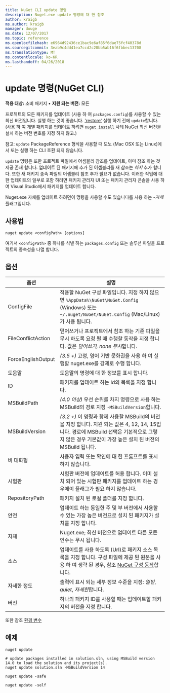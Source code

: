 ```yaml
---
title: NuGet CLI update 명령
description: Nuget.exe update 명령에 대 한 참조
author: kraigb
ms.author: kraigb
manager: douge
ms.date: 12/07/2017
ms.topic: reference
ms.openlocfilehash: e6964d92436ce1bac9e6af85f6dae75fcf40378d
ms.sourcegitcommit: 3eab9c4dd41ea7ccd2c28bb5ab16f6fbbec13708
ms.translationtype: MT
ms.contentlocale: ko-KR
ms.lasthandoff: 04/26/2018
---
```

# <a name="update-command-nuget-cli"></a>update 명령(NuGet CLI)

**적용 대상:** 소비 패키지 &bullet; **지원 되는 버전:** 모든

프로젝트의 모든 패키지를 업데이트 (사용 하 여 `packages.config`)를 사용할 수 있는 최신 버전입니다. 실행 하는 것이 좋습니다. ['restore'](cli-ref-restore.md) 실행 하기 전에 `update`합니다. (사용 하 여 개별 패키지를 업데이트 하려면 [ `nuget install` ](cli-ref-install.md) 사례 NuGet 최신 버전을 설치 하는 버전 번호를 지정 하지 않고.)

참고: `update` PackageReference 형식을 사용할 때 모노 (Mac OSX 또는 Linux)에서 또는 실행 하는 CLI 호환 되지 않습니다.

`update` 명령은 또한 프로젝트 파일에서 어셈블리 참조를 업데이트, 이미 참조 하는 것 제공 존재 합니다. 업데이트 된 패키지에 추가 된 어셈블리를 새 참조는 *하지* 추가 합니다. 또한 새 패키지 종속 파일의 어셈블리 참조 추가 필요가 없습니다. 이러한 작업에 대 한 업데이트의 일부로 포함 하려면 패키지 관리자 UI 또는 패키지 관리자 콘솔을 사용 하 여 Visual Studio에서 패키지를 업데이트 합니다.

Nuget.exe 자체를 업데이트 하려면이 명령을 사용할 수도 있습니다를 사용 하는 *-자체* 플래그입니다.

## <a name="usage"></a>사용법

```cli
nuget update <configPath> [options]
```

여기서 `<configPath>` 중 하나를 식별 하는 `packages.config` 또는 솔루션 파일을 프로젝트의 종속성을 나열 합니다.

## <a name="options"></a>옵션

| 옵션 | 설명 |
| --- | --- |
| ConfigFile | 적용할 NuGet 구성 파일입니다. 지정 하지 않으면 `%AppData%\NuGet\NuGet.Config` (Windows) 또는 `~/.nuget/NuGet/NuGet.Config` (Mac/Linux)가 사용 됩니다.|
| FileConflictAction | 덮어쓰거나 프로젝트에서 참조 하는 기존 파일을 무시 하도록 요청 될 때 수행할 동작을 지정 합니다. 값은 *덮어쓰기, none 무시*합니다. |
| ForceEnglishOutput | *(3.5 +)*  고정, 영어 기반 문화권을 사용 하 여 실행할 nuget.exe를 강제로 수행 합니다. |
| 도움말 | 도움말의 명령에 대 한 정보를 표시 합니다. |
| ID | 패키지를 업데이트 하는 Id의 목록을 지정 합니다. |
| MSBuildPath | *(4.0 이상)*  우선 순위를 차지 명령으로 사용 하는 MSBuild의 경로 지정 `-MSBuildVersion`합니다. |
| MSBuildVersion | *(3.2 +)*  이 명령과 함께 사용할 MSBuild의 버전을 지정 합니다. 지원 되는 값은 4, 12, 14, 15입니다. 경로에 MSBuild 선택은 기본적으로 그렇지 않은 경우 기본값이 가장 높은 설치 된 버전의 MSBuild 됩니다. |
| 비 대화형 | 사용자 입력 또는 확인에 대 한 프롬프트를 표시 하지 않습니다. |
| 시험판 | 시험판 버전에 업데이트를 허용 합니다. 이미 설치 되어 있는 시험판 패키지를 업데이트 하는 경우에이 플래그가 필요 하지 않습니다. |
| RepositoryPath | 패키지 설치 된 로컬 폴더를 지정 합니다. |
| 안전 | 업데이트 하는 동일한 주 및 부 버전에서 사용할 수 있는 가장 높은 버전으로 설치 된 패키지가 설치를 지정 합니다. |
| 자체 | Nuget.exe; 최신 버전으로 업데이트 다른 모든 인수는 무시 됩니다. |
| 소스 | 업데이트를 사용 하도록 (Url)로 패키지 소스 목록을 지정 합니다. 구성 파일에 제공 된 원본을 사용 하 여 생략 된 경우, 참조 [NuGet 구성 동작](../consume-packages/configuring-nuget-behavior.md)합니다. |
| 자세한 정도 | 출력에 표시 되는 세부 정보 수준을 지정: *일반*, *quiet*, *자세한*합니다. |
| 버전 | 하나의 패키지 ID를 사용할 때는 업데이트할 패키지의 버전을 지정 합니다. |

또한 참조 [환경 변수](cli-ref-environment-variables.md)

## <a name="examples"></a>예제

```cli
nuget update

# update packages installed in solution.sln, using MSBuild version 14.0 to load the solution and its project(s).
nuget update solution.sln -MSBuildVersion 14

nuget update -safe

nuget update -self
```
